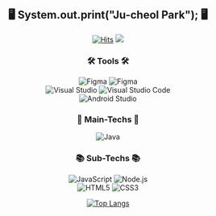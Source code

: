 <p align="center">
 <h2 align="center">🖥 System.out.print("Ju-cheol Park"); 🖥</h2>
</p>
<div align="center">

[![Hits](https://hits.seeyoufarm.com/api/count/incr/badge.svg?url=https%3A%2F%2Fgithub.com%2Fvalur628&count_bg=%230B0B0B&title_bg=%230B0B0B&icon=github.svg&icon_color=%23E7E7E7&title=Github&edge_flat=true)](https://hits.seeyoufarm.com)
<a href="mailto:valurauta628@gmail.com"><img src="https://img.shields.io/badge/Gmail-EA4335?style=flat-square&logo=Gmail&logoColor=white"/></a>

</div>
<div align="center">

<h3>🛠 Tools 🛠</h3>

![Figma](https://img.shields.io/badge/Figma-F24E1E?style=for-the-badge&logo=Figma&logoColor=white)
![Figma](https://img.shields.io/badge/Ubuntu-E95420?style=for-the-badge&logo=Ubuntu&logoColor=white)<br>
![Visual Studio](https://img.shields.io/badge/Visual%20Studio-5C2D91?style=for-the-badge&logo=Visual%20Studio&logoColor=white)
![Visual Studio Code](https://img.shields.io/badge/Visual%20Studio%20Code-007ACC?style=for-the-badge&logo=Visual%20Studio%20Code&logoColor=white)<br>
![Android Studio](https://img.shields.io/badge/Android%20Studio-1ECD6C?style=for-the-badge&logo=Android%20Studio&logoColor=white)

<h3>💾 Main-Techs 💾</h3>

![Java](https://img.shields.io/badge/Java-007396?style=for-the-badge&logo=OpenJDK&logoColor=white)

<h3>📚 Sub-Techs 📚</h3>

![JavaScript](https://img.shields.io/badge/JavaScript-F7DF1E?style=for-the-badge&logo=JavaScript&logoColor=white)
![Node.js](https://img.shields.io/badge/Node.js-339933?style=for-the-badge&logo=Node.js&logoColor=white)<br>
![HTML5](https://img.shields.io/badge/HTML-E34F26?style=for-the-badge&logo=HTML5&logoColor=white)
![CSS3](https://img.shields.io/badge/CSS-1572B6?style=for-the-badge&logo=CSS3&logoColor=white)

[![Top Langs](https://github-readme-stats.vercel.app/api/top-langs/?username=valur628&langs_count=8&hide=c%2B%2B)](https://github.com/valur628/github-readme-stats)

</div>
